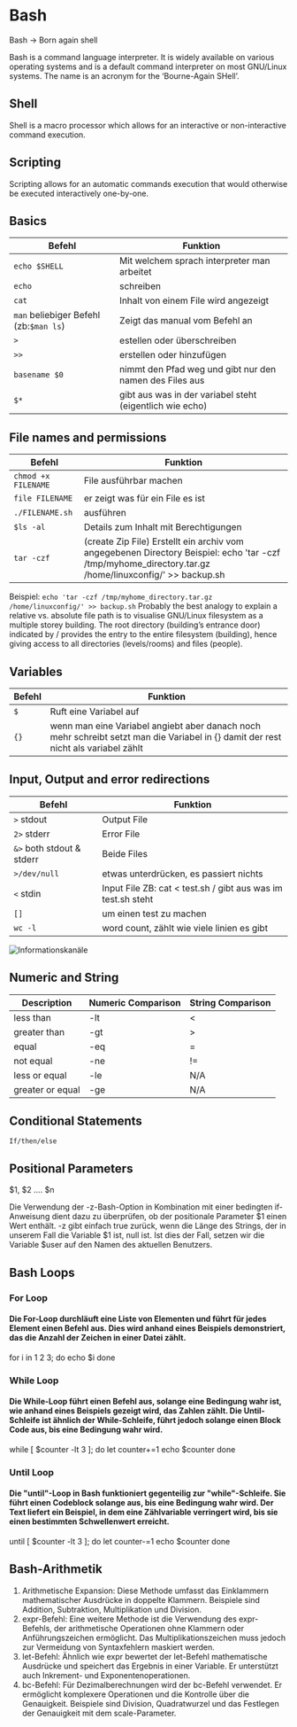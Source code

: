 # Bash

Bash -> Born again shell

Bash is a command language interpreter. It is widely available on various operating systems and is a default command interpreter on most GNU/Linux systems. The name is an acronym for the ‘Bourne-Again SHell’.

## Shell
Shell is a macro processor which allows for an interactive or non-interactive command execution.

## Scripting
Scripting allows for an automatic commands execution that would otherwise be executed interactively one-by-one.

## Basics

| Befehl | Funktion |
| ---- | ---- |
| `echo $SHELL` | Mit welchem sprach interpreter man arbeitet |
| `echo` | schreiben |
| `cat` | Inhalt von einem File wird angezeigt |
| `man` beliebiger Befehl (zb:`$man ls`) | Zeigt das manual vom Befehl an |
| `>` | estellen oder überschreiben |
| `>>` | erstellen oder hinzufügen |
| `basename $0` | nimmt den Pfad weg und gibt nur den namen des Files aus |
| `$*` | gibt aus was in der variabel steht (eigentlich wie echo) |


## File names and permissions
| Befehl | Funktion |
| ---- | ---- |
| `chmod +x FILENAME` | File ausführbar machen |
| `file FILENAME` | er zeigt was für ein File es ist |
| `./FILENAME.sh` | ausführen |
| `$ls -al` | Details zum Inhalt mit Berechtigungen |
| `tar -czf` | (create Zip File) Erstellt ein archiv vom angegebenen Directory Beispiel: echo 'tar -czf /tmp/myhome_directory.tar.gz /home/linuxconfig/' >> backup.sh |

Beispiel:  `echo 'tar -czf /tmp/myhome_directory.tar.gz /home/linuxconfig/' >> backup.sh`
Probably the best analogy to explain a relative vs. absolute file path is to visualise GNU/Linux filesystem as a multiple storey building. The root directory (building’s entrance door) indicated by / provides the entry to the entire filesystem (building), hence giving access to all directories (levels/rooms) and files (people).


## Variables
| Befehl | Funktion |
| ---- | ---- |
| `$` | Ruft eine Variabel auf | 
| `{}` | wenn man eine Variabel angiebt aber danach noch mehr schreibt setzt man die Variabel in {} damit der rest nicht als variabel zählt | 


## Input, Output and error redirections
| Befehl | Funktion |
| ---- | ---- |
| `>` stdout | Output File |
| `2>` stderr | Error File |
| `&>` both stdout & stderr | Beide Files |
| `>/dev/null` | etwas unterdrücken, es passiert nichts |
| `<` stdin | Input File ZB: cat < test.sh / gibt aus was im test.sh steht |
| `[]` | um einen test zu machen |
| `wc -l` | word count, zählt wie viele linien es gibt | 

![Informationskanäle](https://github.com/lauradubach/Modul-IaC/blob/18f7417363d2bf0f90a92d9a6af116e9ce38e35c/Informationskan%C3%A4le.png)

## Numeric and String

| Description | Numeric Comparison | String Comparison | 
| ---- | ---- | ---- |
| less than | -lt | < |
| greater than | -gt | > |
|equal | -eq | = |
| not equal | -ne | != |
| less or equal | -le | N/A |
|greater or equal | -ge | N/A |

## Conditional Statements

`If/then/else`

## Positional Parameters

$1, $2 …. $n

Die Verwendung der -z-Bash-Option in Kombination mit einer bedingten if-Anweisung dient dazu zu überprüfen, ob der positionale Parameter $1 einen Wert enthält. 
-z gibt einfach true zurück, wenn die Länge des Strings, der in unserem Fall die Variable $1 ist, null ist. Ist dies der Fall, setzen wir die Variable $user auf den Namen des aktuellen Benutzers.

## Bash Loops

### For Loop
#### Die For-Loop durchläuft eine Liste von Elementen und führt für jedes Element einen Befehl aus. Dies wird anhand eines Beispiels demonstriert, das die Anzahl der Zeichen in einer Datei zählt.

for i in 1 2 3; do
echo $i
done

### While Loop
#### Die While-Loop führt einen Befehl aus, solange eine Bedingung wahr ist, wie anhand eines Beispiels gezeigt wird, das Zahlen zählt. Die Until-Schleife ist ähnlich der While-Schleife, führt jedoch solange einen Block Code aus, bis eine Bedingung wahr wird.

while [ $counter -lt 3 ]; do
let counter+=1
echo $counter
done

### Until Loop
#### Die "until"-Loop in Bash funktioniert gegenteilig zur "while"-Schleife. Sie führt einen Codeblock solange aus, bis eine Bedingung wahr wird. Der Text liefert ein Beispiel, in dem eine Zählvariable verringert wird, bis sie einen bestimmten Schwellenwert erreicht.

until [ $counter -lt 3 ]; do
let counter-=1
echo $counter
done

## Bash-Arithmetik

1. Arithmetische Expansion: Diese Methode umfasst das Einklammern mathematischer Ausdrücke in doppelte Klammern. Beispiele sind Addition, Subtraktion, Multiplikation und Division.
2. expr-Befehl: Eine weitere Methode ist die Verwendung des expr-Befehls, der arithmetische Operationen ohne Klammern oder Anführungszeichen ermöglicht. Das Multiplikationszeichen muss jedoch zur Vermeidung von Syntaxfehlern maskiert werden.
3. let-Befehl: Ähnlich wie expr bewertet der let-Befehl mathematische Ausdrücke und speichert das Ergebnis in einer Variable. Er unterstützt auch Inkrement- und Exponentenoperationen.
4. bc-Befehl: Für Dezimalberechnungen wird der bc-Befehl verwendet. Er ermöglicht komplexere Operationen und die Kontrolle über die Genauigkeit. Beispiele sind Division, Quadratwurzel und das Festlegen der Genauigkeit mit dem scale-Parameter.


